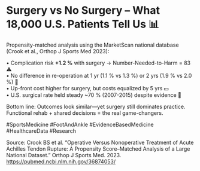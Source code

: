 # Surgery vs No Surgery – What 18,000 U.S. Patients Tell Us 📊

Propensity-matched analysis using the MarketScan national database (Crook et al., Orthop J Sports Med 2023):

• Complication risk **+1.2 %** with surgery → Number-Needed-to-Harm = 83 ⚠️  
• No difference in re-operation at 1 yr (1.1 % vs 1.3 %) or 2 yrs (1.9 % vs 2.0 %) 🔄  
• Up-front cost higher for surgery, but costs equalized by 5 yrs 💵  
• U.S. surgical rate held steady ~70 % (2007-2015) despite evidence 🤔

Bottom line: Outcomes look similar—yet surgery still dominates practice. Functional rehab + shared decisions = the real game-changers.

#SportsMedicine #FootAndAnkle #EvidenceBasedMedicine #HealthcareData #Research

Source: Crook BS et al. “Operative Versus Nonoperative Treatment of Acute Achilles Tendon Rupture: A Propensity Score–Matched Analysis of a Large National Dataset.” Orthop J Sports Med. 2023. <https://pubmed.ncbi.nlm.nih.gov/36874053/>